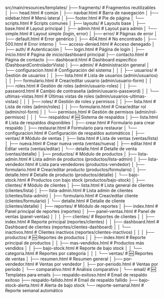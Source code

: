 src/main/resources/templates/
├── fragments/                          # Fragmentos reutilizables
│   ├── head.html                      # <head> común
│   ├── navbar.html                    # Barra de navegación
│   ├── sidebar.html                   # Menú lateral
│   ├── footer.html                    # Pie de página
│   └── scripts.html                   # Scripts comunes
│
├── layouts/                           # Layouts base
│   ├── base.html                      # Layout principal
│   ├── admin.html                     # Layout para admin
│   └── simple.html                    # Layout simple (login, error)
│
├── error/                             # Páginas de error
│   ├── default.html                   # Error genérico
│   ├── 404.html                       # No encontrado
│   ├── 500.html                       # Error interno
│   └── access-denied.html             # Acceso denegado
│
├── auth/                              # Autenticación
│   └── login.html                     # Página de login
│
├── inicio.html                        # Página de inicio/dashboard principal
├── contacto.html                      # Página de contacto
├── dashboard.html                     # Dashboard específico (DashboardControladorVista)
│
├── admin/                             # Administración general
│   ├── configuracion.html             # Configuración del sistema
│   │
│   ├── usuarios/                      # Gestión de usuarios
│   │   ├── lista.html                 # Lista de usuarios (admin/usuarios)
│   │   ├── formulario.html            # Crear/editar usuario (admin/usuario-form)
│   │   ├── roles.html                 # Gestión de roles (admin/usuario-roles)
│   │   ├── password.html              # Cambio de contraseña (admin/usuario-password)
│   │   └── ultimas-vistas.html        # Últimas vistas de roles (admin/usuarios-ultimas-vistas)
│   │
│   ├── roles/                         # Gestión de roles y permisos
│   │   ├── lista.html                 # Lista de roles (admin/roles)
│   │   ├── formulario.html            # Crear/editar rol (admin/rol-form)
│   │   └── permisos.html              # Gestión de permisos (admin/rol-permisos)
│   │
│   └── respaldos/                     # 🆕 Sistema de respaldos
│       ├── lista.html                 # Lista de respaldos disponibles
│       ├── crear.html                 # Formulario para crear respaldo
│       ├── restaurar.html             # Formulario para restaurar
│       └── configuracion.html         # Configuración de respaldos automáticos
│
├── ventas/                            # Módulo de ventas
│   ├── lista.html                     # Lista de ventas (ventas/lista)
│   ├── nueva.html                     # Crear nueva venta (ventas/nueva)
│   ├── editar.html                    # Editar venta (ventas/editar)
│   └── detalle.html                   # Detalle de venta (ventas/detalle)
│
├── productos/                         # Módulo de productos
│   ├── lista-admin.html               # Lista admin de productos (productos/lista-admin)
│   ├── lista-vendedor.html            # Lista para vendedores (productos-vendedor)
│   ├── formulario.html                # Crear/editar producto (productos/formulario)
│   ├── detalle.html                   # Detalle de producto (productos/detalle)
│   └── bajo-stock.html                # Productos con bajo stock (productos/bajo-stock)
│
├── clientes/                          # Módulo de clientes
│   ├── lista.html                     # Lista general de clientes (clientes/lista)
│   ├── lista-admin.html               # Lista admin de clientes (clientes/lista-admin)
│   ├── formulario.html                # Crear/editar cliente (clientes/formulario)
│   └── detalle.html                   # Detalle de cliente (clientes/detalle)
│
├── reportes/                          # Módulo de reportes
│   ├── index.html                     # Panel principal de reportes (reportes)
│   ├── panel-ventas.html              # Panel de ventas (panel-ventas)
│   │
│   ├── clientes/                      # Reportes de clientes
│   │   ├── index.html                 # Reporte principal (reportes/clientes)
│   │   ├── dashboard.html             # Dashboard de clientes (reportes/clientes-dashboard)
│   │   └── inactivos.html             # Clientes inactivos (reportes/clientes-inactivos)
│   │
│   ├── productos/                     # 🆕 Reportes de productos
│   │   ├── index.html                 # Reporte principal de productos
│   │   ├── mas-vendidos.html          # Productos más vendidos
│   │   ├── bajo-stock.html            # Reporte de bajo stock
│   │   └── categoria.html             # Reportes por categoría
│   │
│   └── ventas/                        # 🆕 Reportes de ventas
│       ├── resumen.html               # Resumen general
│       ├── por-vendedor.html          # Ventas por vendedor
│       ├── por-periodo.html           # Ventas por período
│       └── comparativo.html           # Análisis comparativo
│
└── email/                             # 🆕 Templates para emails
├── respaldo-exitoso.html          # Email de respaldo exitoso
├── respaldo-fallido.html          # Email de respaldo fallido
├── bajo-stock-alerta.html         # Alerta de bajo stock
└── reporte-semanal.html           # Reporte semanal automático